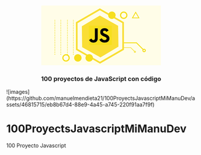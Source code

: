


<div align="center">
    <a href="https://">
    <img src="./img/images.png" /> 
    </a>
  <h3>
    <strong>100 proyectos de JavaScript con código</strong>
  </h3>
</div>
![images](https://github.com/manuelmendieta21/100ProyectsJavascriptMiManuDev/assets/46815715/eb8b67d4-88e9-4a45-a745-220f91aa7f9f)

# 100ProyectsJavascriptMiManuDev
100 Proyecto Javascript
